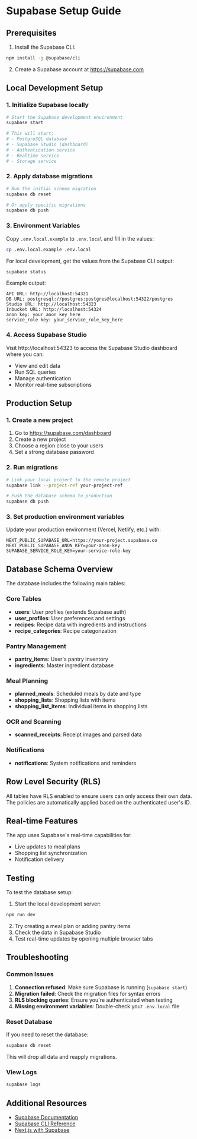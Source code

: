 # Supabase Setup Guide

## Prerequisites

1. Install the Supabase CLI:
```bash
npm install -g @supabase/cli
```

2. Create a Supabase account at https://supabase.com

## Local Development Setup

### 1. Initialize Supabase locally

```bash
# Start the Supabase development environment
supabase start

# This will start:
# - PostgreSQL database
# - Supabase Studio (dashboard)
# - Authentication service
# - Realtime service
# - Storage service
```

### 2. Apply database migrations

```bash
# Run the initial schema migration
supabase db reset

# Or apply specific migrations
supabase db push
```

### 3. Environment Variables

Copy `.env.local.example` to `.env.local` and fill in the values:

```bash
cp .env.local.example .env.local
```

For local development, get the values from the Supabase CLI output:

```bash
supabase status
```

Example output:
```
API URL: http://localhost:54321
DB URL: postgresql://postgres:postgres@localhost:54322/postgres
Studio URL: http://localhost:54323
Inbucket URL: http://localhost:54324
anon key: your_anon_key_here
service_role key: your_service_role_key_here
```

### 4. Access Supabase Studio

Visit http://localhost:54323 to access the Supabase Studio dashboard where you can:
- View and edit data
- Run SQL queries
- Manage authentication
- Monitor real-time subscriptions

## Production Setup

### 1. Create a new project

1. Go to https://supabase.com/dashboard
2. Create a new project
3. Choose a region close to your users
4. Set a strong database password

### 2. Run migrations

```bash
# Link your local project to the remote project
supabase link --project-ref your-project-ref

# Push the database schema to production
supabase db push
```

### 3. Set production environment variables

Update your production environment (Vercel, Netlify, etc.) with:

```env
NEXT_PUBLIC_SUPABASE_URL=https://your-project.supabase.co
NEXT_PUBLIC_SUPABASE_ANON_KEY=your-anon-key
SUPABASE_SERVICE_ROLE_KEY=your-service-role-key
```

## Database Schema Overview

The database includes the following main tables:

### Core Tables
- **users**: User profiles (extends Supabase auth)
- **user_profiles**: User preferences and settings
- **recipes**: Recipe data with ingredients and instructions
- **recipe_categories**: Recipe categorization

### Pantry Management
- **pantry_items**: User's pantry inventory
- **ingredients**: Master ingredient database

### Meal Planning
- **planned_meals**: Scheduled meals by date and type
- **shopping_lists**: Shopping lists with items
- **shopping_list_items**: Individual items in shopping lists

### OCR and Scanning
- **scanned_receipts**: Receipt images and parsed data

### Notifications
- **notifications**: System notifications and reminders

## Row Level Security (RLS)

All tables have RLS enabled to ensure users can only access their own data. The policies are automatically applied based on the authenticated user's ID.

## Real-time Features

The app uses Supabase's real-time capabilities for:
- Live updates to meal plans
- Shopping list synchronization
- Notification delivery

## Testing

To test the database setup:

1. Start the local development server:
```bash
npm run dev
```

2. Try creating a meal plan or adding pantry items
3. Check the data in Supabase Studio
4. Test real-time updates by opening multiple browser tabs

## Troubleshooting

### Common Issues

1. **Connection refused**: Make sure Supabase is running (`supabase start`)
2. **Migration failed**: Check the migration files for syntax errors
3. **RLS blocking queries**: Ensure you're authenticated when testing
4. **Missing environment variables**: Double-check your `.env.local` file

### Reset Database

If you need to reset the database:

```bash
supabase db reset
```

This will drop all data and reapply migrations.

### View Logs

```bash
supabase logs
```

## Additional Resources

- [Supabase Documentation](https://supabase.com/docs)
- [Supabase CLI Reference](https://supabase.com/docs/reference/cli)
- [Next.js with Supabase](https://supabase.com/docs/guides/getting-started/quickstarts/nextjs)